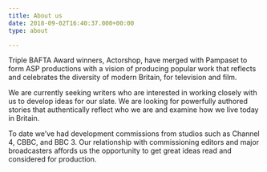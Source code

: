 ```yaml
---
title: About us
date: 2018-09-02T16:40:37.000+00:00
type: about

---
```

Triple BAFTA Award winners, Actorshop, have merged with Pampaset to form ASP productions with a vision of producing popular work that reflects and celebrates the diversity of modern Britain, for television and film.

We are currently seeking writers who are interested in working closely with us to develop ideas for our slate. We are looking for powerfully authored stories that authentically reflect who we are and examine how we live today in Britain.

To date we’ve had development commissions from studios such as Channel 4, CBBC, and BBC 3. Our relationship with commissioning editors and major broadcasters affords us the opportunity to get great ideas read and considered for production.